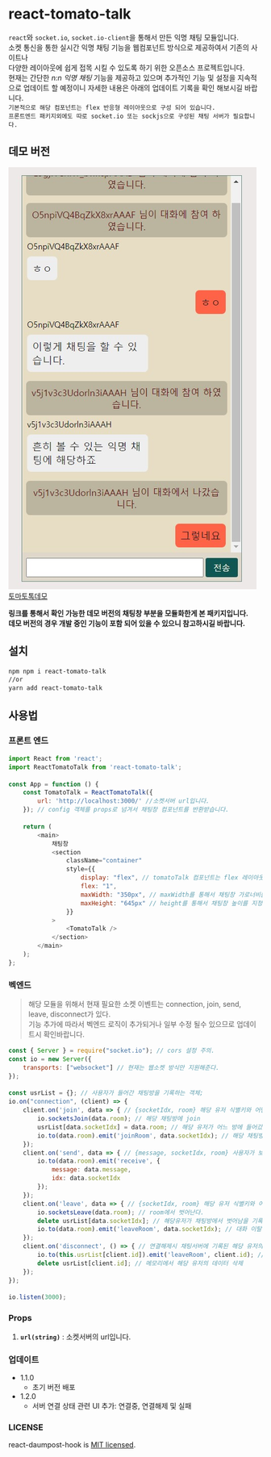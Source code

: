 # react-tomato-talk

`react`와 `socket.io`, `socket.io-client`을 통해서 만든 익명 채팅 모듈입니다.  
소켓 통신을 통한 실시간 익명 채팅 기능을 웹컴포넌트 방식으로 제공하여서 기존의 사이트나  
다양한 레이아웃에 쉽게 접목 시킬 수 있도록 하기 위한 오픈소스 프로젝트입니다.  
현재는 간단한 *n:n 익명 채팅* 기능을 제공하고 있으며 추가적인 기능 및 설정을 지속적으로 업데이트 할 예정이니 자세한 내용은 아래의 업데이트 기록을 확인 해보시길 바랍니다.  
``기본적으로 해당 컴포넌트는 flex 반응형 레이아웃으로 구성 되어 있습니다.``  
``프론트엔드 패키지외에도 따로 socket.io 또는 sockjs으로 구성된 채팅 서버가 필요합니다.``  

## 데모 버전

![토마토톡](./assets/chat.jpg)  
[토마토톡데모](https://yoonjonglyu.github.io/webChat/)

**링크를 통해서 확인 가능한 데모 버전의 채팅창 부분을 모듈화한게 본 패키지입니다.**  
**데모 버전의 경우 개발 중인 기능이 포함 되어 있을 수 있으니 참고하시길 바랍니다.**  

## 설치

```bash
npm npm i react-tomato-talk
//or
yarn add react-tomato-talk
```

## 사용법

### 프론트 엔드

```js
import React from 'react';
import ReactTomatoTalk from 'react-tomato-talk';

const App = function () {
    const TomatoTalk = ReactTomatoTalk({
        url: 'http://localhost:3000/' //소켓서버 url입니다.
    }); // config 객체를 props로 넘겨서 채팅창 컴포넌트를 반환받습니다.
   
    return (
        <main>
            채팅창
            <section
                className="container"
                style={{
                    display: "flex", // tomatoTalk 컴포넌트는 flex 레이아웃으로 이루어져 있습니다.
                    flex: "1",
                    maxWidth: "350px", // maxWidth를 통해서 채팅창 가로너비를 반응형으로 지정해줄 수 있습니다.
                    maxHeight: "645px" // height를 통해서 채팅창 높이를 지정해줄 수 있습니다.
                }}
            >
                <TomatoTalk />
            </section>
        </main>
    );
};
```

### 벡엔드

> 해당 모듈을 위해서 현재 필요한 소켓 이벤트는 connection, join, send, leave, disconnect가 있다.  
> 기능 추가에 따라서 벡엔드 로직이 추가되거나 일부 수정 될수 있으므로 업데이트시 확인바랍니다.

```js
const { Server } = require("socket.io"); // cors 설정 주의.
const io = new Server({
    transports: ["websocket"] // 현재는 웹소켓 방식만 지원해준다.
});

const usrList = {}; // 사용자가 들어간 채팅방을 기록하는 객체;
io.on("connection", (client) => {
    client.on('join', data => { // {socketIdx, room} 해당 유저 식별키와 어떤 방에 갈지를 받는다.
        io.socketsJoin(data.room); // 해당 채팅방에 join
        usrList[data.socketIdx] = data.room; // 해당 유저가 어느 방에 들어갔는지 기록
        io.to(data.room).emit('joinRoom', data.socketIdx); // 해당 채팅방에 대화참여 메시지 전송
    });
    client.on('send', data => { // {message, socketIdx, room} 사용자가 보낸 메시지를 받아서 해당 채팅방에 전송
        io.to(data.room).emit('receive', {
            message: data.message,
            idx: data.socketIdx
        });
    });
    client.on('leave', data => { // {socketIdx, room} 해당 유저 식별키와 어떤 방에서 나올지를 받는다.
        io.socketsLeave(data.room); // room에서 벗어난다.
        delete usrList[data.socketIdx]; // 해당유저가 채팅방에서 벗어남을 기록
        io.to(data.room).emit('leaveRoom', data.socketIdx); // 대화 이탈 메시지 전송
    });
    client.on('disconnect', () => { // 연결해제시 채팅서버에 기록된 해당 유저의 채팅방에 이탈 메시지 전송
        io.to(this.usrList[client.id]).emit('leaveRoom', client.id); // 대화이탈에 대한 메시지 전송
        delete usrList[client.id]; // 메모리에서 해당 유저의 데이터 삭제
    });
});

io.listen(3000);
```

### Props

1. **`url(string)`** : 소켓서버의 url입니다. 
  
### 업데이트
- 1.1.0
  - 초기 버전 배포
- 1.2.0
  - 서버 연결 상태 관련 UI 추가: 연결중, 연결해제 및 실패


### LICENSE

react-daumpost-hook is [MIT licensed](./LICENSE).